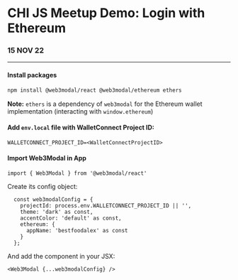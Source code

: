 # CHI JS Meetup Demo: Login with Ethereum
### 15 NOV 22

---

#### Install packages
```sh
npm install @web3modal/react @web3modal/ethereum ethers
```
**Note:** `ethers` is a dependency of `web3modal` for the Ethereum wallet implementation (interacting with `window.ethereum`)

#### Add `env.local` file with WalletConnect Project ID:
```
WALLETCONNECT_PROJECT_ID=<WalletConnectProjectID>
```

#### Import Web3Modal in App
```
import { Web3Modal } from '@web3modal/react'
```
Create its config object:
```
  const web3modalConfig = {
    projectId: process.env.WALLETCONNECT_PROJECT_ID || '',
    theme: 'dark' as const,
    accentColor: 'default' as const, 
    ethereum: {
      appName: 'bestfoodalex' as const
    }
  };
```
And add the component in your JSX:
```
<Web3Modal {...web3modalConfig} />
```